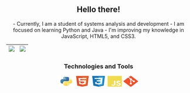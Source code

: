 <div align="center">
  <h2>Hello there!</h2>
  <p>- Currently, I am a student of systems analysis and development
    - I am focused on learning Python and Java 
    - I'm improving my knowledge in JavaScript, HTML5, and CSS3.</p>
</div>

|![](http://github-profile-summary-cards.vercel.app/api/cards/profile-details?username=sandypiropo&theme=panda)|![](http://github-profile-summary-cards.vercel.app/api/cards/productive-time?username=sandypiropo&theme=panda&utcOffset=8)|
|---|---|


<div align="center">
  <h3>Technologies and Tools</h3>
  <img src="https://raw.githubusercontent.com/devicons/devicon/master/icons/python/python-original.svg" alt="Python" height="30" width="40">
  <img src="https://raw.githubusercontent.com/devicons/devicon/master/icons/html5/html5-original.svg" alt="HTML5" height="30" width="40">
  <img src="https://raw.githubusercontent.com/devicons/devicon/master/icons/css3/css3-original.svg" alt="CSS3" height="30" width="40">
  <img src="https://raw.githubusercontent.com/devicons/devicon/master/icons/javascript/javascript-plain.svg" alt="JavaScript" height="30" width="40">
  <img src="https://raw.githubusercontent.com/devicons/devicon/master/icons/git/git-original.svg" alt="Git" height="30" width="40">
</div>





<!-- div align="center">
    <a href="https//beacons.ai/sandypiropo">
    <img height="150cm" src="https://github-readme-stats.vercel.app/api?username=sandypiropo&show_icons=true&theme=transparent&include_all_commits=true&count_private=true"/> -->
<!--     <img height="150em" src="https://github-readme-stats.vercel.app/api/top-langs/?username=sandypiropo&theme=transparent&hide_border=false&&layout=compact"/>
  </a> -->

 




